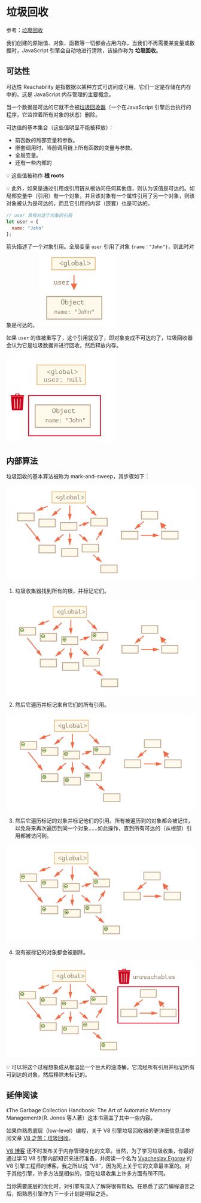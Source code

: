 # 垃圾回收
 参考：[垃圾回收](https://zh.javascript.info/garbage-collection)

我们创建的原始值、对象、函数等一切都会占用内存，当我们不再需要某变量或数据时，JavaScript 引擎会自动地进行清除，该操作称为 **垃圾回收**。

## 可达性
可达性 Reachability 是指数据以某种方式可访问或可用，它们一定是存储在内存中的。这是 JavaScript 内存管理的主要概念。

当一个数据是可达的它就不会被[垃圾回收器](https://en.wikipedia.org/wiki/Garbage_collection_(computer_science))（一个在JavaScript 引擎后台执行的程序，它监控着所有对象的状态）删除。

可达值的基本集合（这些值明显不能被释放）：
* 前函数的局部变量和参数。
* 嵌套调用时，当前调用链上所有函数的变量与参数。
* 全局变量。
* 还有一些内部的

:bulb: 这些值被称作 **根 roots**

:bulb: 此外，如果是通过引用或引用链从根访问任何其他值，则认为该值是可达的。如局部变量中（引用）有一个对象，并且该对象有一个属性引用了另一个对象，则该对象被认为是可达的，而且它引用的内容（嵌套）也是可达的。

```js
// user 具有对这个对象的引用
let user = {
  name: "John"
};
```
箭头描述了一个对象引用。全局变量 `user` 引用了对象 `{name："John"}`，则此时对象是可达的。
![reachability](./images/20200325152036473_12153.png)

如果 `user` 的值被重写了，这个引用就没了，即对象变成不可达的了，垃圾回收器会认为它是垃圾数据并进行回收，然后释放内存。

![delete-assign](./images/20200325152249599_2290.png)

## 内部算法
垃圾回收的基本算法被称为 mark-and-sweep，其步骤如下：

![内存初始状态（右侧有一个「无法到达的岛屿」）](./images/20200325153425240_23124.png)

1. 垃圾收集器找到所有的根，并标记它们。

![标记所有的根](./images/20200325153455633_17914.png)

2. 然后它遍历并标记来自它们的所有引用。

![遍历标记所有的直接引用](./images/20200325153519519_14360.png)

3. 然后它遍历标记的对象并标记他们的引用。所有被遍历到的对象都会被记住，以免将来再次遍历到同一个对象……如此操作，直到所有可达的（从根部）引用都被访问到。

![一直不断标记，直至所有从根部发出的引用都被标记](./images/20200325153631327_1340.png)

4. 没有被标记的对象都会被删除。

![删除未标记的数据](./images/20200325153645071_11081.png)

:bulb: 可以将这个过程想象成从根溢出一个巨大的油漆桶，它流经所有引用并标记所有可到达的对象。然后移除未标记的。

## 延伸阅读
《The Garbage Collection Handbook: The Art of Automatic Memory Management》（R. Jones 等人著）这本书涵盖了其中一些内容。

如果你熟悉底层（low-level）编程，关于 V8 引擎垃圾回收器的更详细信息请参阅文章 [V8 之旅：垃圾回收](http://jayconrod.com/posts/55/a-tour-of-v8-garbage-collection)。

[V8 博客](http://v8project.blogspot.com/) 还不时发布关于内存管理变化的文章。当然，为了学习垃圾收集，你最好通过学习 V8 引擎内部知识来进行准备，并阅读一个名为 [Vyacheslav Egorov](http://mrale.ph/) 的 V8 引擎工程师的博客。我之所以说 “V8”，因为网上关于它的文章最丰富的。对于其他引擎，许多方法是相似的，但在垃圾收集上许多方面有所不同。

当你需要底层的优化时，对引擎有深入了解将很有帮助。在熟悉了这门编程语言之后，把熟悉引擎作为下一步计划是明智之选。